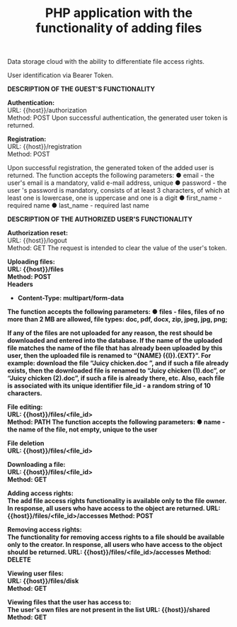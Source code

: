 <p align="center">
    <h1 align="center">PHP application with the functionality of adding files</h1>
    <br>
</p>

Data storage cloud with the ability to differentiate file access rights.

User identification via Bearer Token.

<b>DESCRIPTION OF THE GUEST'S FUNCTIONALITY</b>

<b>Authentication:</b><br>
URL: {{host}}/authorization<br>
Method: POST 
Upon successful authentication, the generated user token is returned.

<b>Registration:</b><br>
URL: {{host}}/registration<br>
Method: POST 

Upon successful registration, the generated token of the added user is returned. The function accepts the following parameters:
● email - the user's email is a mandatory, valid e-mail address, unique
● password - the user
's password is mandatory, consists of at least 3 characters, of which at least one is lowercase, one is uppercase and one is a digit
● first_name - required name
● last_name - required last name

<b>DESCRIPTION OF THE AUTHORIZED USER'S FUNCTIONALITY</b>

<b>Authorization reset:</b><br>
URL: {{host}}/logout<br>
Method: GET
The request is intended to clear the value of the user's token.

<b>Uploading files:<b/><br>
URL: {{host}}/files<br>
Method: POST <br>
Headers
- Content-Type: multipart/form-data
  
The function accepts the following parameters:
● files - files, files of no more than 2 MB are allowed, file types: doc, pdf, docx, zip, jpeg, jpg, png;

If any of the files are not uploaded for any reason, the rest should be downloaded and entered into the database.
If the name of the uploaded file matches the name of the file that has already been uploaded by this user, then the uploaded file is renamed to “{NAME} ({I}).{EXT}”. For example: download the file “Juicy chicken.doc ”, and if such a file already exists, then the downloaded file is renamed to “Juicy chicken (1).doc”, or “Juicy chicken (2).doc”, if such a file is already there, etc. Also, each file is associated with its unique identifier file_id - a random string of 10 characters.


<b>File editing:</b><br>
URL: {{host}}/files/<file_id><br>
Method: PATH
The function accepts the following parameters:
● name - the name of the file, not empty, unique to the user

<b>File deletion</b><br>
URL: {{host}}/files/<file_id>

<b>Downloading a file:</b><br>
URL: {{host}}/files/<file_id><br>
Method: GET

<b>Adding access rights:</b><br>
The add file access rights functionality is available only to the file owner. In response, all users who have access to the object are returned.
URL: {{host}}/files/<file_id>/accesses
Method: POST

<b>Removing access rights:</b><br>
The functionality for removing access rights to a file should be available only to the creator. In response, all users who have access to the object should be returned.
URL: {{host}}/files/<file_id>/accesses
Method: DELETE

<b>Viewing user files:</b><br>
URL: {{host}}/files/disk<br>
Method: GET

<b>Viewing files that the user has access to:</b><br>
The user's own files are not present in the list
URL: {{host}}/shared
Method: GET

